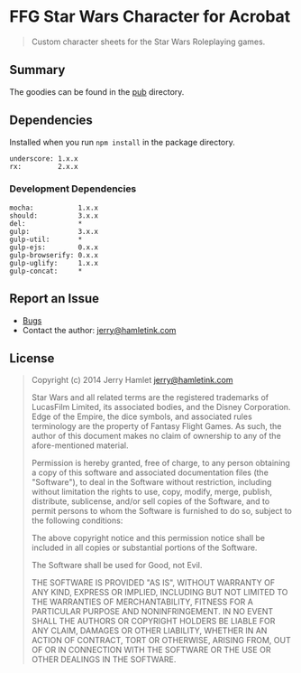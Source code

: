FFG Star Wars Character for Acrobat
===================================

> Custom character sheets for the Star Wars Roleplaying games.

Summary
-------

The goodies can be found in the [pub](./pub) directory.



Dependencies
------------

Installed when you run `npm install` in the package directory.

~~~
underscore: 1.x.x
rx:         2.x.x
~~~

### Development Dependencies ###

~~~
mocha:           1.x.x
should:          3.x.x
del:             *
gulp:            3.x.x
gulp-util:       *
gulp-ejs:        0.x.x
gulp-browserify: 0.x.x
gulp-uglify:     1.x.x
gulp-concat:     *
~~~

Report an Issue
---------------

* [Bugs](http://github.com/jhamlet/ffg-swchar-acro/issues)
* Contact the author: <jerry@hamletink.com>


License
-------

> Copyright (c) 2014 Jerry Hamlet <jerry@hamletink.com>
> 
> Star Wars and all related terms are the registered trademarks of LucasFilm
> Limited, its associated bodies, and the Disney Corporation. Edge of the
> Empire, the dice symbols, and associated rules terminology are the property of
> Fantasy Flight Games. As such, the author of this document makes no claim of
> ownership to any of the afore-mentioned material.
> 
> Permission is hereby granted, free of charge, to any person obtaining a copy of
> this software and associated documentation files (the "Software"), to deal in
> the Software without restriction, including without limitation the rights to
> use, copy, modify, merge, publish, distribute, sublicense, and/or sell copies of
> the Software, and to permit persons to whom the Software is furnished to do so,
> subject to the following conditions:
> 
> The above copyright notice and this permission notice shall be included in all
> copies or substantial portions of the Software.
> 
> The Software shall be used for Good, not Evil.
> 
> THE SOFTWARE IS PROVIDED "AS IS", WITHOUT WARRANTY OF ANY KIND, EXPRESS OR
> IMPLIED, INCLUDING BUT NOT LIMITED TO THE WARRANTIES OF MERCHANTABILITY, FITNESS
> FOR A PARTICULAR PURPOSE AND NONINFRINGEMENT. IN NO EVENT SHALL THE AUTHORS OR
> COPYRIGHT HOLDERS BE LIABLE FOR ANY CLAIM, DAMAGES OR OTHER LIABILITY, WHETHER
> IN AN ACTION OF CONTRACT, TORT OR OTHERWISE, ARISING FROM, OUT OF OR IN
> CONNECTION WITH THE SOFTWARE OR THE USE OR OTHER DEALINGS IN THE SOFTWARE.
> 
